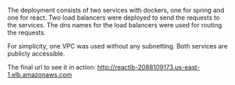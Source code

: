 The deployment consists of two services with dockers, one for spring and one for react. Two load balancers were deployed to send the requests to the services. The dns names for the load balancers were used for routing the requests.

For simplicity, one VPC was used without any subnetting. Both services are publicly accessible.

The final url to see it in action: http://reactlb-2088109173.us-east-1.elb.amazonaws.com

